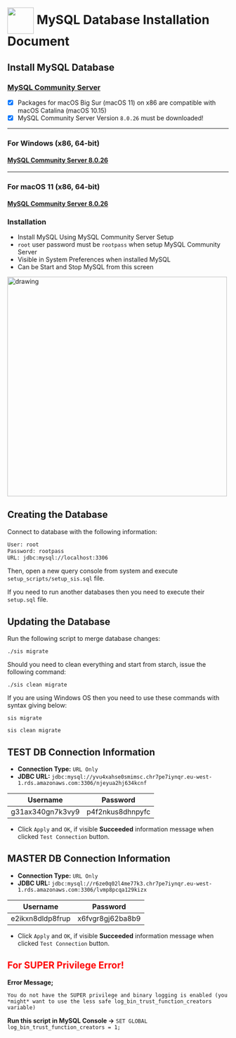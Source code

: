 # <img src="https://bit.ly/3yP9D95" width="60" align="center"/> MySQL Database Installation Document

## Install MySQL Database

### [MySQL Community Server](https://dev.mysql.com/downloads/mysql/)

- [x] Packages for macOS Big Sur (macOS 11) on x86 are compatible with macOS Catalina (macOS 10.15)
- [x] MySQL Community Server Version `8.0.26` must be downloaded!

---

### For Windows (x86, 64-bit)

#### [MySQL Community Server 8.0.26](https://dev.mysql.com/downloads/file/?id=506256)

---

### For macOS 11 (x86, 64-bit)

#### [MySQL Community Server 8.0.26](https://dev.mysql.com/downloads/file/?id=506505)

### Installation

- Install MySQL Using MySQL Community Server Setup
- `root` user password must be `rootpass` when setup MySQL Community Server
- Visible in System Preferences when installed MySQL
- Can be Start and Stop MySQL from this screen

<img src="https://bit.ly/2YkNqTN" alt="drawing" width="500"/>

Creating the Database
----------------------
Connect to database with the following information:

````bash
User: root
Password: rootpass
URL: jdbc:mysql://localhost:3306
````

Then, open a new query console from system and execute `setup_scripts/setup_sis.sql` file.

If you need to run another databases then you need to execute their `setup.sql` file.

Updating the Database
----------------------
Run the following script to merge database changes:

```shell
./sis migrate
```

Should you need to clean everything and start from starch, issue the following command:

```shell
./sis clean migrate
```

If you are using Windows OS then you need to use these commands with syntax giving below:

```shell
sis migrate
```

```shell
sis clean migrate
```

TEST DB Connection Information
------------------------------------

- **Connection Type:** `URL Only`
- **JDBC URL:** `jdbc:mysql://yvu4xahse0smimsc.chr7pe7iynqr.eu-west-1.rds.amazonaws.com:3306/njeyua2hj634kcnf`

| Username         | Password         |
|:----------------:|------------------|
| g31ax340gn7k3vy9 | p4f2nkus8dhnpyfc |

- Click `Apply` and `OK`, if visible **Succeeded** information message when clicked `Test Connection` button.

MASTER DB Connection Information
------------------------------------

- **Connection Type:** `URL Only`
- **JDBC URL:** `jdbc:mysql://r6ze0q02l4me77k3.chr7pe7iynqr.eu-west-1.rds.amazonaws.com:3306/lvmp8pcqa129kizx`

| Username         | Password         |
|:----------------:|------------------|
| e2ikxn8dldp8frup | x6fvgr8gj62ba8b9 |

- Click `Apply` and `OK`, if visible **Succeeded** information message when clicked `Test Connection` button.

## <span style="color: red"> For SUPER Privilege Error! </span>

**Error Message;**

```
You do not have the SUPER privilege and binary logging is enabled (you *might* want to use the less safe log_bin_trust_function_creators variable)
```

**Run this script in MySQL Console ->** `SET GLOBAL log_bin_trust_function_creators = 1;`